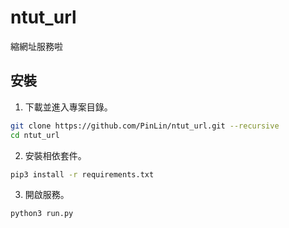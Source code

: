 # ntut_url
縮網址服務啦

## 安裝
1. 下載並進入專案目錄。
```bash
git clone https://github.com/PinLin/ntut_url.git --recursive
cd ntut_url
```

2. 安裝相依套件。
```bash
pip3 install -r requirements.txt
```

3. 開啟服務。
```bash
python3 run.py
```
